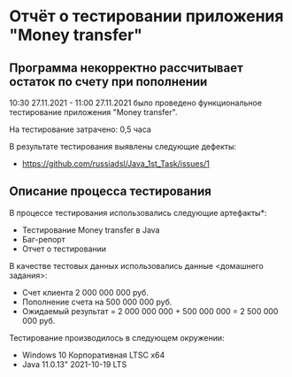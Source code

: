 # Отчёт о тестировании приложения "Money transfer"

## Программа некорректно рассчитывает остаток по счету при пополнении

10:30 27.11.2021 - 11:00 27.11.2021 было проведено функциональное тестирование приложения "Money transfer".

На тестирование затрачено: 0,5 часа

В результате тестирования выявлены следующие дефекты:
* https://github.com/russiadsl/Java_1st_Task/issues/1

## Описание процесса тестирования

В процессе тестирования использовались следующие артефакты*:
* Тестирование Money transfer в Java
* Баг-репорт
* Отчет о тестировании

В качестве тестовых данных использовались данные <домашнего задания>:
* Счет клиента 2 000 000 000 руб.
* Пополнение счета на 500 000 000 руб.
* Ожидаемый результат = 2 000 000 000 + 500 000 000 = 2 500 000 000 руб.

Тестирование производилось в следующем окружении:
* Windows 10 Корпоративная LTSC x64
* Java 11.0.13" 2021-10-19 LTS